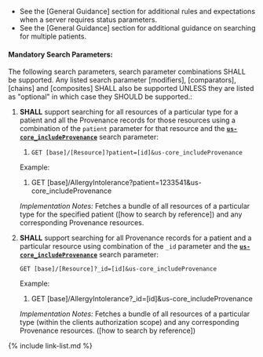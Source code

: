 - See the [General Guidance] section for additional rules and expectations when a server requires status parameters.
- See the [General Guidance] section for additional guidance on searching for multiple patients.

#### Mandatory Search Parameters:

The following search parameters, search parameter combinations SHALL be supported.  Any listed search parameter [modifiers], [comparators], [chains] and [composites] SHALL also be supported UNLESS they are listed as "optional" in which case they SHOULD be supported.:

1. **SHALL** support searching for all resources of a particular type for a patient and all the Provenance records for those resources using a combination of the `patient` parameter for that resource and the **[`us-core_includeProvenance`](SearchParameter-us-core-includeprovenance.html)** search parameter:

    1.  `GET [base]/[Resource]?patient=[id]&us-core_includeProvenance`

    Example:

      1. GET [base]/AllergyIntolerance?patient=1233541&us-core_includeProvenance

    *Implementation Notes:* Fetches a bundle of all resources of a particular type for the specified patient ([how to search by reference]) and any corresponding Provenance resources.

1. **SHALL** support searching for all Provenance records for a patient and a particular resource using combination of the `_id` parameter and the **[`us-core_includeProvenance`](SearchParameter-us-core-includeprovenance.html)** search parameter:

    `GET [base]/[Resource]?_id=[id]&us-core_includeProvenance`

    Example:

      1. GET [base]/AllergyIntolerance?_id=[id]&us-core_includeProvenance

    *Implementation Notes:* Fetches a bundle of all resources of a particular type (within the clients authorization scope) and any corresponding Provenance resources. ([how to search by reference])

{% include link-list.md %}
